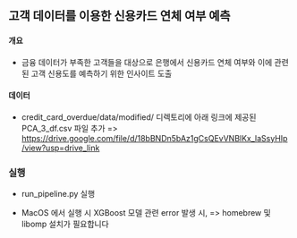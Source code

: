 ## 고객 데이터를 이용한 신용카드 연체 여부 예측

#### 개요
* 금융 데이터가 부족한 고객들을 대상으로 은행에서 신용카드 연체 여부와 이에 관련된 고객 신용도를 예측하기 위한 인사이트 도출

#### 데이터 
* credit_card_overdue/data/modified/ 디렉토리에 아래 링크에 제공된 PCA_3_df.csv 파일 추가
=> https://drive.google.com/file/d/18bBNDn5bAz1gCsQEvVNBlKx_laSsyHIp/view?usp=drive_link

### 실행
* run_pipeline.py 실행

* MacOS 에서 실행 시 XGBoost 모델 관련 error 발생 시,
=> homebrew 및 libomp 설치가 필요합니다
